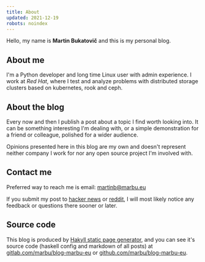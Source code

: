 ```yaml
---
title: About
updated: 2021-12-19
robots: noindex
---
```


Hello, my name is **Martin Bukatovič** and this is my personal blog.

## About me

I'm a Python developer and long time Linux user with admin experience.
I work at *Red Hat*, where I test and analyze problems with distributed
storage clusters based on kubernetes, rook and ceph.

## About the blog

Every now and then I publish a post about a topic I find worth looking into.
It can be something interesting I'm dealing with, or a simple
demonstration for a friend or colleague, polished for a wider audience.

Opinions presented here in this blog are my own and doesn't represent neither
company I work for nor any open source project I'm involved with.

## Contact me

Preferred way to reach me is email: martinb@marbu.eu

If you submit my post to
[hacker news](https://news.ycombinator.com/from?site=marbu.eu) or
[reddit](https://www.reddit.com/search/?q=site%3A%20marbu.eu), I will most
likely notice any feedback or questions there sooner or later.

## Source code

This blog is produced by [Hakyll static page
generator](https://jaspervdj.be/hakyll/), and you can see it's source code
(haskell config and markdown of all posts) at
[gitlab.com/marbu/blog-marbu-eu](https://gitlab.com/marbu/blog-marbu-eu) or
[github.com/marbu/blog-marbu-eu](https://github.com/marbu/blog-marbu-eu).

